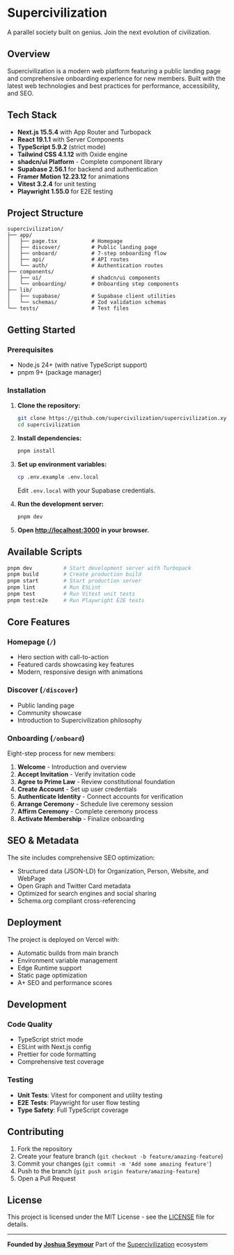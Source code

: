 # Supercivilization

A parallel society built on genius. Join the next evolution of civilization.

## Overview

Supercivilization is a modern web platform featuring a public landing page and comprehensive onboarding experience for new members. Built with the latest web technologies and best practices for performance, accessibility, and SEO.

## Tech Stack

- **Next.js 15.5.4** with App Router and Turbopack
- **React 19.1.1** with Server Components
- **TypeScript 5.9.2** (strict mode)
- **Tailwind CSS 4.1.12** with Oxide engine
- **shadcn/ui Platform** - Complete component library
- **Supabase 2.56.1** for backend and authentication
- **Framer Motion 12.23.12** for animations
- **Vitest 3.2.4** for unit testing
- **Playwright 1.55.0** for E2E testing

## Project Structure

```
supercivilization/
├── app/
│   ├── page.tsx           # Homepage
│   ├── discover/          # Public landing page
│   ├── onboard/           # 7-step onboarding flow
│   ├── api/               # API routes
│   └── auth/              # Authentication routes
├── components/
│   ├── ui/                # shadcn/ui components
│   └── onboarding/        # Onboarding step components
├── lib/
│   ├── supabase/          # Supabase client utilities
│   └── schemas/           # Zod validation schemas
└── tests/                 # Test files
```

## Getting Started

### Prerequisites

- Node.js 24+ (with native TypeScript support)
- pnpm 9+ (package manager)

### Installation

1. **Clone the repository:**
   ```bash
   git clone https://github.com/supercivilization/supercivilization.xyz.git
   cd supercivilization
   ```

2. **Install dependencies:**
   ```bash
   pnpm install
   ```

3. **Set up environment variables:**
   ```bash
   cp .env.example .env.local
   ```
   Edit `.env.local` with your Supabase credentials.

4. **Run the development server:**
   ```bash
   pnpm dev
   ```

5. **Open [http://localhost:3000](http://localhost:3000) in your browser.**

## Available Scripts

```bash
pnpm dev          # Start development server with Turbopack
pnpm build        # Create production build
pnpm start        # Start production server
pnpm lint         # Run ESLint
pnpm test         # Run Vitest unit tests
pnpm test:e2e     # Run Playwright E2E tests
```

## Core Features

### Homepage (`/`)
- Hero section with call-to-action
- Featured cards showcasing key features
- Modern, responsive design with animations

### Discover (`/discover`)
- Public landing page
- Community showcase
- Introduction to Supercivilization philosophy

### Onboarding (`/onboard`)
Eight-step process for new members:
1. **Welcome** - Introduction and overview
2. **Accept Invitation** - Verify invitation code
3. **Agree to Prime Law** - Review constitutional foundation
4. **Create Account** - Set up user credentials
5. **Authenticate Identity** - Connect accounts for verification
6. **Arrange Ceremony** - Schedule live ceremony session
7. **Affirm Ceremony** - Complete ceremony process
8. **Activate Membership** - Finalize onboarding

## SEO & Metadata

The site includes comprehensive SEO optimization:
- Structured data (JSON-LD) for Organization, Person, Website, and WebPage
- Open Graph and Twitter Card metadata
- Optimized for search engines and social sharing
- Schema.org compliant cross-referencing

## Deployment

The project is deployed on Vercel with:
- Automatic builds from main branch
- Environment variable management
- Edge Runtime support
- Static page optimization
- A+ SEO and performance scores

## Development

### Code Quality
- TypeScript strict mode
- ESLint with Next.js config
- Prettier for code formatting
- Comprehensive test coverage

### Testing
- **Unit Tests**: Vitest for component and utility testing
- **E2E Tests**: Playwright for user flow testing
- **Type Safety**: Full TypeScript coverage

## Contributing

1. Fork the repository
2. Create your feature branch (`git checkout -b feature/amazing-feature`)
3. Commit your changes (`git commit -m 'Add some amazing feature'`)
4. Push to the branch (`git push origin feature/amazing-feature`)
5. Open a Pull Request

## License

This project is licensed under the MIT License - see the [LICENSE](LICENSE) file for details.

---

**Founded by [Joshua Seymour](https://joshuaseymour.com)**
Part of the [Supercivilization](https://supercivilization.xyz) ecosystem
